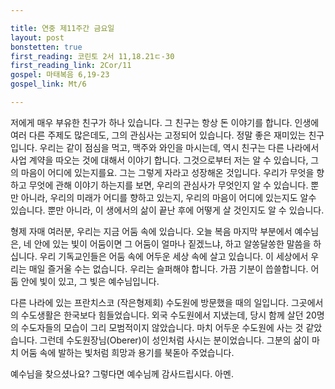 ```yaml
---

title: 연중 제11주간 금요일
layout: post 
bonstetten: true
first_reading: 코린토 2서 11,18.21ㄷ-30
first_reading_link: 2Cor/11
gospel: 마태복음 6,19-23
gospel_link: Mt/6

---
```


저에게 매우 부유한 친구가 하나 있습니다. 그 친구는 항상 돈 이야기를 합니다. 인생에 여러 다른 주제도 많은데도, 그의 관심사는 고정되어 있습니다. 정말 좋은 재미있는 친구입니다. 우리는 같이 점심을 먹고, 맥주와 와인을 마시는데, 역시 친구는 다른 나라에서 사업 계약을 따오는 것에 대해서 이야기 합니다. 그것으로부터 저는 알 수 있습니다, 그의 마음이 어디에 있는지를요. 그는 그렇게 자라고 성장해온 것입니다. 우리가 무엇을 향하고 무엇에 관해 이야기 하는지를 보면, 우리의 관심사가 무엇인지 알 수 있습니다. 뿐만 아니라, 우리의 미래가 어디를 향하고 있는지, 우리의 마음이 어디에 있는지도 알수 있습니다. 뿐만 아니라, 이 생에서의 삶이 끝난 후에 어떻게 살 것인지도 알 수 있습니다.

형제 자매 여러분, 우리는 지금 어둠 속에 있습니다. 오늘 복음 마지막 부분에서 예수님은, 네 안에 있는 빛이 어둠이면 그 어둠이 얼마나 짙겠느냐, 하고 알쏭달쏭한 말씀을 하십니다. 우리 기독교인들은 어둠 속에 어두운 세상 속에 살고 있습니다. 이 세상에서 우리는 매일 즐거울 수는 없습니다. 우리는 슬퍼해야 합니다. 가끔 기분이 씁쓸합니다. 어둠 안에 빛이 있고, 그 빛은 예수님입니다.

다른 나라에 있는 프란치스코 (작은형제회) 수도원에 방문했을 때의 일입니다. 그곳에서의 수도생활은 한국보다 힘들었습니다. 외국 수도원에서 지냈는데, 당시 함께 살던 20명의 수도자들의 모습이 그리 모범적이지 않았습니다. 마치 어두운 수도원에 사는 것 같았습니다. 그런데 수도원장님(Oberer)이 성인처럼 사시는 분이었습니다. 그분의 삶이 마치 어둠 속에 발하는 빛처럼 희망과 용기를 북돋아 주었습니다.

예수님을 찾으셨나요? 그렇다면 예수님께 감사드립시다. 아멘.